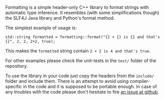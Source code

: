 Formatting is a simple header-only C++ library to format strings with
automatic type inference. It resembles (with some simplifications though) 
the SLF4J Java library and Python's format method.

The simplest example of usage is:

	std::string formatted = formatting::format("{} + {} is {} and that's {}", 2, 2, 2+2, true);

This makes the `formatted` string contain `2 + 2 is 4 and that's true`.

For other examples please check the unit-tests in the `test/` folder of the repository.

To use the library in your code just copy the headers from the `include/` folder
and include them. There is an attempt to avoid using compiler-specific in the code 
and it is supposed to be portable enough. In case of any troubles with the code 
please don't hesitate to fire 
[an issue at github](https://github.com/lisitsyn/formatting/issues/new).
